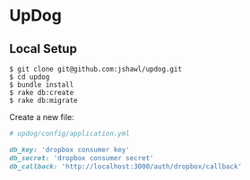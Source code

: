 # UpDog

## Local Setup

    $ git clone git@github.com:jshawl/updog.git
    $ cd updog
    $ bundle install
    $ rake db:create
    $ rake db:migrate

Create a new file:

```ruby
# updog/config/application.yml

db_key: 'dropbox consumer key'
db_secret: 'dropbox consumer secret'
db_callback: 'http://localhost:3000/auth/dropbox/callback'
```
